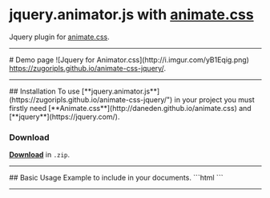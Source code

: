 # jquery.animator.js with <a href="http://daneden.github.io/animate.css">animate.css</a>
Jquery plugin for <a href="http://daneden.github.io/animate.css">animate.css</a>.
<hr>
# Demo page
![Jquery for Animator.css](http://i.imgur.com/yB1Eqig.png)
<a href="https://zugoripls.github.io/animate-css-jquery/" title="demo page">https://zugoripls.github.io/animate-css-jquery/</a>.
<hr>
## Installation
To use [**jquery.animator.js**](https://zugoripls.github.io/animate-css-jquery/") in your project you must firstly need [**Animate.css**](http://daneden.github.io/animate.css) and [**jquery**](https://jquery.com/).

### Download
<a href="https://github.com/zugoripls/animate-css-jquery/archive/master.zip" title="Download zip"><strong>Download</strong></a> in <code>.zip</code>. 
<hr>
## Basic Usage
Example to include in your documents.
```html
<!-- animate.css -->
<link rel="stylesheet" type="text/css" href="https://cdnjs.cloudflare.com/ajax/libs/animate.css/3.5.2/animate.min.css"> 
<!-- animate.css -->
<!-- jquery -->
<script src="https://code.jquery.com/jquery-3.2.1.js" integrity="sha256-DZAnKJ/6XZ9si04Hgrsxu/8s717jcIzLy3oi35EouyE=" crossorigin="anonymous"></script>
<!-- jquery -->
<!-- jquery.animator.js -->
<script src="src/dist/jquery.animator-beta.min.js"></script>
<!-- jquery.animator.js -->
```
<hr>
